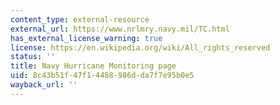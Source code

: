 ```yaml
---
content_type: external-resource
external_url: https://www.nrlmry.navy.mil/TC.html
has_external_license_warning: true
license: https://en.wikipedia.org/wiki/All_rights_reserved
status: ''
title: Navy Hurricane Monitoring page
uid: 8c43b51f-47f1-4488-986d-da7f7e95b0e5
wayback_url: ''
---
```

